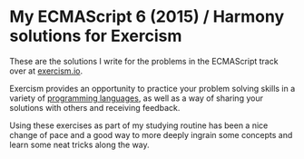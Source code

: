 # My ECMAScript 6 (2015) / Harmony solutions for Exercism 

These are the solutions I write for the problems in the ECMAScript track over at [exercism.io](http://exercism.io/).

Exercism provides an opportunity to practice your problem solving skills in a variety of [programming languages](http://exercism.io/languages), as well as a way of sharing your solutions with others and receiving feedback.

Using these exercises as part of my studying routine has been a nice change of pace and a good way to more deeply ingrain some concepts and learn some neat tricks along the way.

